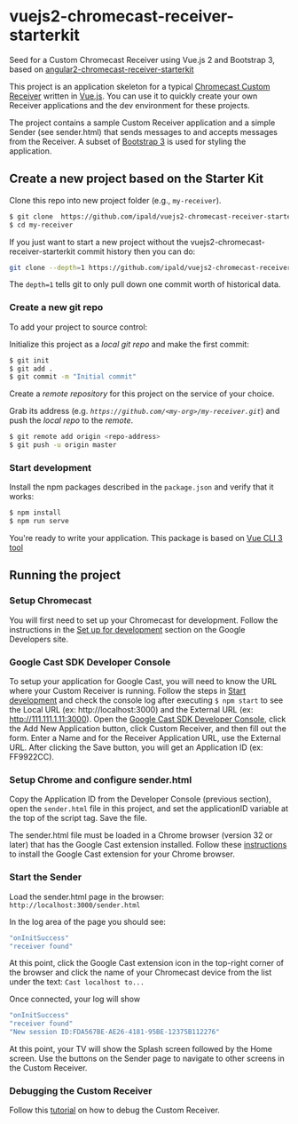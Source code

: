 # vuejs2-chromecast-receiver-starterkit
Seed for a Custom Chromecast Receiver using Vue.js 2 and Bootstrap 3, based on [angular2-chromecast-receiver-starterkit](https://github.com/rmtuckerphx/angular2-chromecast-receiver-starterkit)

This project is an application skeleton for a typical [Chromecast Custom Receiver](https://developers.google.com/cast/docs/custom_receiver) written in [Vue.js](https://vuejs.org/). You can use it to quickly create your own Receiver applications and the dev environment for these projects.

The project contains a sample Custom Receiver application and a simple Sender (see sender.html) that sends messages to and accepts messages from the Receiver.
A subset of [Bootstrap 3](http://getbootstrap.com/css/) is used for styling the application.

## Create a new project based on the Starter Kit
Clone this repo into new project folder (e.g., `my-receiver`).
```bash
$ git clone  https://github.com/ipald/vuejs2-chromecast-receiver-starterkit my-receiver
$ cd my-receiver
```

If you just want to start a new project without the vuejs2-chromecast-receiver-starterkit commit history then you can do:

```bash
git clone --depth=1 https://github.com/ipald/vuejs2-chromecast-receiver-starterkit <your-project-name>
```

The `depth=1` tells git to only pull down one commit worth of historical data.

### Create a new git repo
To add your project to source control:

Initialize this project as a *local git repo* and make the first commit:
```bash
$ git init
$ git add .
$ git commit -m "Initial commit"
```

Create a *remote repository* for this project on the service of your choice.

Grab its address (e.g. *`https://github.com/<my-org>/my-receiver.git`*) and push the *local repo* to the *remote*.
```bash
$ git remote add origin <repo-address>
$ git push -u origin master
```

### Start development
Install the npm packages described in the `package.json` and verify that it works:

```bash
$ npm install
$ npm run serve
```
You're ready to write your application.
This package is based on [Vue CLI 3 tool](https://cli.vuejs.org/)

## Running the project

### Setup Chromecast
You will first need to set up your Chromecast for development. Follow the instructions in the [Set up for development](https://developers.google.com/cast/docs/developers) section on the Google Developers site.

### Google Cast SDK Developer Console
To setup your application for Google Cast, you will need to know the URL where your Custom Receiver is running. Follow the steps in [Start development](#start-development) and check the console log after executing `$ npm start` to see the Local URL (ex: http://localhost:3000) and the External URL (ex: http://111.111.1.11:3000).  Open the [Google Cast SDK Developer Console](https://cast.google.com/publish), click the Add New Application button, click Custom Receiver, and then fill out the form. Enter a Name and for the Receiver Application URL, use the External URL. After clicking the Save button, you will get an Application ID (ex: FF9922CC).

### Setup Chrome and configure sender.html
Copy the Application ID from the Developer Console (previous section), open the `sender.html` file in this project, and set the applicationID variable at the top of the script tag. Save the file.

The sender.html file must be loaded in a Chrome browser (version 32 or later) that has the Google Cast extension installed. Follow these [instructions](https://support.google.com/chromecast/answer/3212008?hl=en&ref_topic=4602553) to install the Google Cast extension for your Chrome browser.

### Start the Sender
Load the sender.html page in the browser: `http://localhost:3000/sender.html`

In the log area of the page you should see:

```bash
"onInitSuccess"
"receiver found"
```
At this point, click the Google Cast extension icon in the top-right corner of the browser and click the name of your Chromecast device from the list under the text: `Cast localhost to...`

Once connected, your log will show
```bash
"onInitSuccess"
"receiver found"
"New session ID:FDA567BE-AE26-4181-95BE-12375B112276"
```

At this point, your TV will show the Splash screen followed by the Home screen. Use the buttons on the Sender page to navigate to other screens in the Custom Receiver.


### Debugging the Custom Receiver
Follow this [tutorial](https://developers.google.com/cast/docs/debugging) on how to debug the Custom Receiver.
